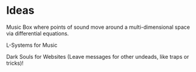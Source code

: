 Ideas
=====

Music Box where points of sound move around a multi-dimensional space via
differential equations.

L-Systems for Music

Dark Souls for Websites (Leave messages for other undeads, like traps or tricks)!
